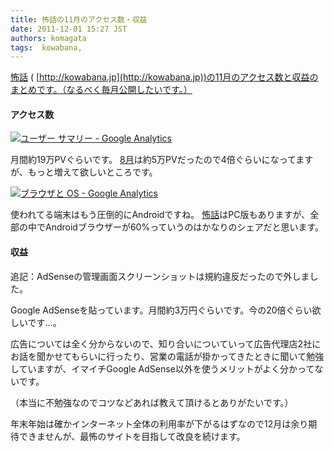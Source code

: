 ```yaml
---
title: 怖話の11月のアクセス数・収益
date: 2011-12-01 15:27 JST
authors: komagata
tags:  kowabana, 
---
```

[怖話](http://kowabana.jp) ( [http://kowabana.jp](http://kowabana.jp))の11月のアクセス数と収益のまとめです。（なるべく毎月公開したいです。）

#### アクセス数

[![ユーザー サマリー - Google Analytics](http://farm8.staticflickr.com/7158/6434914713_bddf20ff40.jpg)](http://www.flickr.com/photos/komagata/6434914713/ "ユーザー サマリー - Google Analytics by komagata, on Flickr")

月間約19万PVぐらいです。 [8月](http://fjord.jp/love/870.html)は約5万PVだったので4倍ぐらいになってますが、もっと増えて欲しいところです。

[![ブラウザと OS - Google Analytics](http://farm8.staticflickr.com/7144/6435028333_3ddeafc436.jpg)](http://www.flickr.com/photos/komagata/6435028333/ "ブラウザと OS - Google Analytics by komagata, on Flickr")

使われてる端末はもう圧倒的にAndroidですね。 [怖話](http://kowabana.jp/)はPC版もありますが、全部の中でAndroidブラウザーが60%っていうのはかなりのシェアだと思います。

#### 収益

追記：AdSenseの管理画面スクリーンショットは規約違反だったので外しました。

Google AdSenseを貼っています。月間約3万円ぐらいです。今の20倍ぐらい欲しいです…。

広告については全く分からないので、知り合いについていって広告代理店2社にお話を聞かせてもらいに行ったり、営業の電話が掛かってきたときに聞いて勉強していますが、イマイチGoogle AdSense以外を使うメリットがよく分かってないです。

（本当に不勉強なのでコツなどあれば教えて頂けるとありがたいです。）

年末年始は確かインターネット全体の利用率が下がるはずなので12月は余り期待できませんが、最怖のサイトを目指して改良を続けます。

